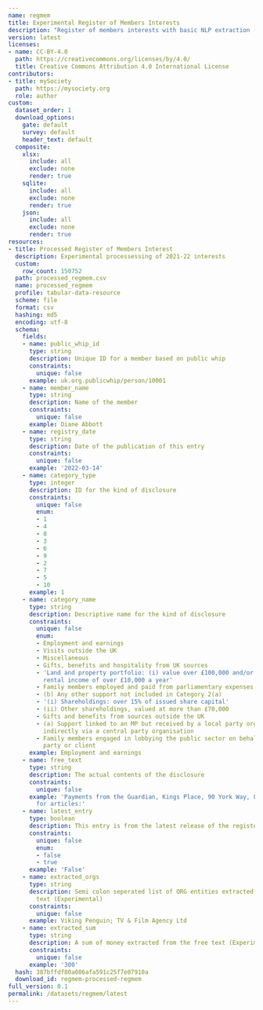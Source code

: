 ```yaml
---
name: regmem
title: Experimental Register of Members Interests
description: "Register of members interests with basic NLP extraction (unmaintained)\n"
version: latest
licenses:
- name: CC-BY-4.0
  path: https://creativecommons.org/licenses/by/4.0/
  title: Creative Commons Attribution 4.0 International License
contributors:
- title: mySociety
  path: https://mysociety.org
  role: author
custom:
  dataset_order: 1
  download_options:
    gate: default
    survey: default
    header_text: default
  composite:
    xlsx:
      include: all
      exclude: none
      render: true
    sqlite:
      include: all
      exclude: none
      render: true
    json:
      include: all
      exclude: none
      render: true
resources:
- title: Processed Register of Members Interest
  description: Experimental processessing of 2021-22 interests
  custom:
    row_count: 150752
  path: processed_regmem.csv
  name: processed_regmem
  profile: tabular-data-resource
  scheme: file
  format: csv
  hashing: md5
  encoding: utf-8
  schema:
    fields:
    - name: public_whip_id
      type: string
      description: Unique ID for a member based on public whip
      constraints:
        unique: false
      example: uk.org.publicwhip/person/10001
    - name: member_name
      type: string
      description: Name of the member
      constraints:
        unique: false
      example: Diane Abbott
    - name: registry_date
      type: string
      description: Date of the publication of this entry
      constraints:
        unique: false
      example: '2022-03-14'
    - name: category_type
      type: integer
      description: ID for the kind of disclosure
      constraints:
        unique: false
        enum:
        - 1
        - 4
        - 8
        - 3
        - 6
        - 9
        - 2
        - 7
        - 5
        - 10
      example: 1
    - name: category_name
      type: string
      description: Descriptive name for the kind of disclosure
      constraints:
        unique: false
        enum:
        - Employment and earnings
        - Visits outside the UK
        - Miscellaneous
        - Gifts, benefits and hospitality from UK sources
        - 'Land and property portfolio: (i) value over £100,000 and/or (ii) giving
          rental income of over £10,000 a year'
        - Family members employed and paid from parliamentary expenses
        - (b) Any other support not included in Category 2(a)
        - '(i) Shareholdings: over 15% of issued share capital'
        - (ii) Other shareholdings, valued at more than £70,000
        - Gifts and benefits from sources outside the UK
        - (a) Support linked to an MP but received by a local party organisation or
          indirectly via a central party organisation
        - Family members engaged in lobbying the public sector on behalf of a third
          party or client
      example: Employment and earnings
    - name: free_text
      type: string
      description: The actual contents of the disclosure
      constraints:
        unique: false
      example: 'Payments from the Guardian, Kings Place, 90 York Way, London N1 9GU,
        for articles:'
    - name: latest_entry
      type: boolean
      description: This entry is from the latest release of the register
      constraints:
        unique: false
        enum:
        - false
        - true
      example: 'False'
    - name: extracted_orgs
      type: string
      description: Semi colon seperated list of ORG entities extracted from the free
        text (Experimental)
      constraints:
        unique: false
      example: Viking Penguin; TV & Film Agency Ltd
    - name: extracted_sum
      type: string
      description: A sum of money extracted from the free text (Experimental)
      constraints:
        unique: false
      example: '300'
  hash: 387bffdf80a086afa591c25f7e07910a
  download_id: regmem-processed-regmem
full_version: 0.1
permalink: /datasets/regmem/latest
---
```

